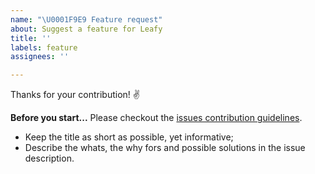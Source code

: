 ```yaml
---
name: "\U0001F9E9 Feature request"
about: Suggest a feature for Leafy
title: ''
labels: feature
assignees: ''

---
```


Thanks for your contribution! ✌️

**Before you start...**
Please checkout the [issues contribution guidelines](https://github.com/nivisi/LeafyLauncher/wiki/Contribution-Guidelines#issues).

- Keep the title as short as possible, yet informative;
- Describe the whats, the why fors and possible solutions in the issue description.
